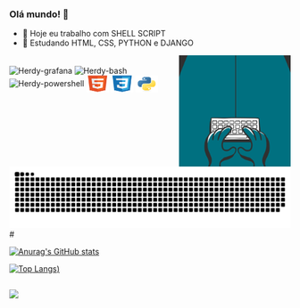 ### Olá mundo! 👋

- 🔭 Hoje eu trabalho com SHELL SCRIPT
- 🌱 Estudando HTML, CSS, PYTHON e DJANGO

<img align="right" alt="GIF" width="200" src="https://github.com/Herdy721/Herdy721/blob/main/coding.gif?raw=true">

<div style="display: inline_block"><br>
  <img align="center" alt="Herdy-grafana" height="30" width="40" src="https://cdn.jsdelivr.net/gh/devicons/devicon@latest/icons/grafana/grafana-original.svg">
  <img align="center" alt="Herdy-bash" height="30" width="40" src="https://cdn.jsdelivr.net/gh/devicons/devicon@latest/icons/bash/bash-original.svg">       
  <img align="center" alt="Herdy-powershell" height="30" width="40" src="https://cdn.jsdelivr.net/gh/devicons/devicon@latest/icons/powershell/powershell-original.svg">
  <img align="center" alt="Herdy-HTML" height="30" width="40" src="https://raw.githubusercontent.com/devicons/devicon/master/icons/html5/html5-original.svg">
  <img align="center" alt="Herdy-CSS" height="30" width="40" src="https://raw.githubusercontent.com/devicons/devicon/master/icons/css3/css3-original.svg">
  <img align="center" alt="Herdy-Python" height="30" width="40" src="https://raw.githubusercontent.com/devicons/devicon/master/icons/python/python-original.svg">
</div>

<picture>
  <source
    media="(prefers-color-scheme: dark)"
    srcset="https://raw.githubusercontent.com/GabrielVitorGL/GabrielVitorGL/output/github-contribution-grid-snake-dark.svg"
  />
  <source
    media="(prefers-color-scheme: light)"
    srcset="https://raw.githubusercontent.com/GabrielVitorGL/GabrielVitorGL/output/github-contribution-grid-snake.svg"
  />
  <img
    alt="github contribution grid snake animation"
    src="https://raw.githubusercontent.com/GabrielVitorGL/GabrielVitorGL/output/github-contribution-grid-snake.svg"
  />
</picture>
#

[![Anurag's GitHub stats](https://github-readme-stats.vercel.app/api?username=Herdy721&show_icons=true&theme=dark)](https://github.com/herdy721/github-readme-stats)

[![Top Langs](https://github-readme-stats.vercel.app/api/top-langs/?username=Herdy721&layout=donut-vertical&theme=dark))](https://github.com/Herdy721/github-readme-stats)

</div>

##

<div> 
  <a href="https://www.linkedin.com/in/ramon-herdy-617187171" target="_blank"><img src="https://img.shields.io/badge/-LinkedIn-%230077B5?style=for-the-badge&logo=linkedin&logoColor=white" target="_blank"></a> 
</div>




  

  

